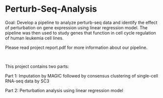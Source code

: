 # Perturb-Seq-Analysis

Goal: Develop a pipeline to analyze perturb-seq data and identify the effect of perturbation on gene expression using linear regression model. The pipeline was then used to study genes that function in cell cycle regulation of human leukemia cell lines. 
<br />

Please read project report.pdf for more information about our pipeline. 

<br />

This project contains two parts: 

Part 1: Imputation by MAGIC followed by consensus clustering of single-cell RNA-seq data by SC3

Part 2: Perturbation analysis using linear regression model
